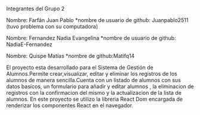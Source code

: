 Integrantes del Grupo 2

Nombre: Farfán Juan Pablo *nombre de usuario de github: Juanpablo2511
(tuvo problema con su computadora)

Nombre: Fernandez Nadia Evangelina *nombre de usuario de github: NadiaE-Fernandez

Nombre: Quispe Matías *nombre de github:Matifq14

El proyecto esta desarrollado para el Sistema de Gestión de Alumnos.Permite crear,visualizar, editar y eliminar los registros de los alumnos de manera sencilla.Cuenta con un listado de alumnos con sus datos basicos, un formulario para añadir y editar alumnos , la eliminacion de registros con la confirmacion del mismo y la actualizacion de la lista de alumnos.
En este proyecto se utilizo la libreria React Dom encargada de renderizar los componentes React en el navegador.
